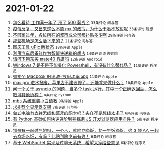 # 2021-01-22

1. [怎么看待,工作满一年了,涨了 500 薪资？](https://www.v2ex.com/t/747298) `33条评论` `问与答`
1. [疫情反复，又出来这么不顺 mx 的政策，为什么干脆不放假呢](https://www.v2ex.com/t/747254) `33条评论` `随想`
1. [不回家过年，各位所在的城市或公司都补贴多少啊](https://www.v2ex.com/t/747246) `29条评论` `问与答`
1. [那些机场是怎么活下来的？](https://www.v2ex.com/t/747276) `21条评论` `问与答`
1. [图床工具 uPic 新状态](https://www.v2ex.com/t/747245) `18条评论` `Apple`
1. [利用汽车后备箱作为智能快递箱的想法](https://www.v2ex.com/t/747286) `14条评论` `奇思妙想`
1. [请问下狗东买 mate40 靠谱吗](https://www.v2ex.com/t/747287) `12条评论` `Android`
1. [Windows 7 是不是不能美化 Powershell，有没有什么替代品？](https://www.v2ex.com/t/747291) `11条评论` `程序员`
1. [强推个 Macbook 的电池+放电功率 app](https://www.v2ex.com/t/747275) `11条评论` `Apple`
1. [mac pro 进水报废，苹果店不建议修了，还能拿来做什么？](https://www.v2ex.com/t/747264) `10条评论` `Apple`
1. [问一个关于 asyncio 的问题，当多个 task 运行，其中一个正确返回后，怎么取消其他协程？](https://www.v2ex.com/t/747295) `8条评论` `Python`
1. [mbp 系统重装小白请教](https://www.v2ex.com/t/747242) `8条评论` `Apple`
1. [求推荐个显示器支架](https://www.v2ex.com/t/747302) `7条评论` `问与答`
1. [台式电脑有支持无线和蓝牙的网卡吗？实在不是想线太多了](https://www.v2ex.com/t/747310) `6条评论` `问与答`
1. [有 Python 基础如何快速进阶到熟练用 JS 开发浏览器应用插件？](https://www.v2ex.com/t/747252) `6条评论` `程序员`
1. [福州有一起过年的吗，一个人，就除夕晚饭，初一午饭晚饭，这 3 顿 AA 一起去商场吃饭，有吗？此贴到除夕前有效！](https://www.v2ex.com/t/747251) `6条评论` `问与答`
1. [基于 WebSocket 实现及时聊天系统，希望大家给些意见](https://www.v2ex.com/t/747243) `6条评论` `程序员`
